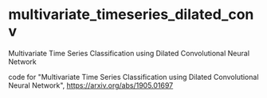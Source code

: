 # multivariate_timeseries_dilated_conv
Multivariate Time Series Classification using Dilated Convolutional Neural Network

code for "Multivariate Time Series Classification using Dilated Convolutional Neural Network", https://arxiv.org/abs/1905.01697

